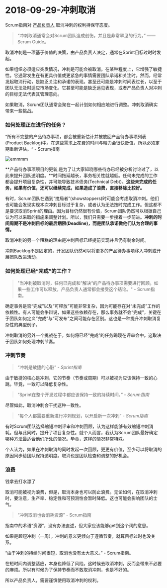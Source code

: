 # 2018-09-29-冲刺取消

Scrum指南对 [产品负责人](https://medium.com/serious-scrum/the-product-owner-6b7a63fef8fe) 取消冲刺的权利持保守态度。

> “冲刺取消通常会对Scrum团队造成创伤，并且是非常罕见的行为。” —— Scrum Guide。

取消冲刺是一项基于价值的决策，由产品负责人决定，通常在Sprint目标过时时发起。

如果组织必须适应突发情况，冲刺是可能会被取消。在某种程度上，它增强了敏捷性。它通常发生在有更具价值或更紧急的事情需要团队承诺和关注时。然而，经常发起取消行动，是缺乏关注和承诺的表现。甚至还可能是冲刺时间表过长，以至于团队无法及时适应市场变化。它甚至可能是缺乏远见表现，或者产品负责人对冲刺的目标无法代表其管理意向。

如果取消，Scrum团队通常会聚在一起计划如何相应地进行调整。冲刺取消确实带来一些挑战。

### 如何处理正在进行的任务？

“所有不完整的产品待办事项，都会被重新估计并被放回产品待办事项列表(Product Backlog)中。在这些需求上花费的时间与精力会很快贬值，所以必须定期重新评估。“ - Scrum指南

![emmmm](https://sggggy.github.io/images/2859735-587a9b623ee9c84c.webp)

**产品待办事项项目的更新,是为了让大家知晓哪些待办已经被分析讨论过了，以此来提升团队透明度。**时间拖延越长，事务相关性就越低。任何未完成的工作都会提升项目复杂性，并可能导致技术债务(Technical Debt)。**这些未完成的任务，如果有价值，还可以继续完成，如果造成了浪费，直接移除比较好。**

有时，Scrum团队在遇到“搅局者”(showstoppers)时可能会考虑取消冲刺。他们也可能会发现实现本次冲刺目标过于复杂，或者认为无法按时完成工作。但这都不是要求取消Sprint的理由。因为目标仍然很有价值，Scrum团队仍然可以根据自己认为可以采取的措施来调整计划。所以，我们只需要一步接着一步前进。**冲刺的时间周期不是冲刺目标的最后期限(Deadline)，而是团队承诺做他们认为合理的事情。**

取消冲刺的另一个糟糕的理由是冲刺目标已经提前实现并且仍有剩余时间。

冲刺Backlog不是固定的，开发团队仍然可以将更多的产品待办事项移入冲刺或开展团队改进活动。

### 如何处理已经“完成”的工作？

> "当冲刺被取消时，任何已完成和”解决“的产品待办事项需要进行回顾。如果一些工作可以释放，产品负责人通常都会接受这个结论。" - Scrum指南。

确定事务是否“完成”以及“可释放”可能非常复杂，因为可能存在对“未完成”工作的依赖性。有人可能会争辩说，如果这些依赖存在，那么事务就不会“完成”，关键在于团队如何定义“完成”与“可发布”之间可能存在区别。这也是一种提升冲刺取消复杂性的典型例子。

冲刺取消的另外一个挑战在于，如何将已经“完成”的任务踢现在评审会中。这取决于团队如何处理冲刺节奏。

###  冲刺节奏

> “冲刺是敏捷的心脏” *- Sprint指南*

由于敏捷的核心是冲刺，它的节奏（节奏或周期）可以被视为应该保持一致的心跳。毕竟，一致可以降低复杂性。

>“Sprint在整个开发过程中都应该保持一致的持续时间。” *- Scrum指南*

尽管如此，取消冲刺会干扰这种一致性。

> “每个人都需要重新进行冲刺规划，以开启新一次冲刺” *- Scrum指南*

有时Scrum团队选择缩短冲刺评审和冲刺回顾，认为这样能够有效缩短冲刺消耗。但与此同时，提升了项目复杂性。就个人而言，我认为Scrum团队最好确定哪种方法最适合他们所处的情况。毕竟，这样的情况非常特殊。

个人认为，如果在冲刺取消的同时发起一次回顾，更更有价值，至少可以将取消的原因同步给团队保持透明度。取消也是团队检查和调整的好机会。


### 浪费

钱拿去打水漂了

取消可能被视为浪费，但是，取消本身也可以防止浪费。无论如何，在取消冲刺时，要注意，生产率、稳定性和可预测性会暂时降低。这也可能会影响团队的士气。


> “冲刺取消也会消耗资源” - Scrum指南

指南中的术语“资源”，没有办法直述，但大家应该能够get到这个词的意思。

如果是超短冲刺（一周），冲刺的意义更倾向于遵循节奏，就算目标过时也没关系。

“由于冲刺的持续时间很短，取消也没有太大意义。” - Scrum指南。

在短时间内调整适应，本身也降低了风险。这时候去取消冲刺，反而会带来不必要的麻烦。所以有时候为了保持节奏而不敢取消冲刺，也是不好的。

所以产品负责人，需要谨慎使用取消冲刺的权利。